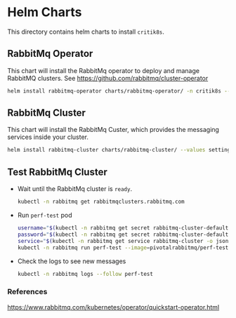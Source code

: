 # Helm Charts

This directory contains helm charts to install `critik8s`.

## RabbitMq Operator

This chart will install the RabbitMq operator to deploy and manage RabbitMQ clusters. See <https://github.com/rabbitmq/cluster-operator>

  ```bash
  helm install rabbitmq-operator charts/rabbitmq-operator/ -n critik8s --create-namespace
  ```

## RabbitMq Cluster

This chart will install the RabbitMq Custer, which provides the messaging services inside your cluster.

  ```bash
  helm install rabbitmq-cluster charts/rabbitmq-cluster/ --values settings.yaml -n critik8s --create-namespace
  ```

## Test RabbitMq Cluster

- Wait until the RabbitMq cluster is `ready`.

  ```bash
  kubectl -n rabbitmq get rabbitmqclusters.rabbitmq.com
  ```

- Run `perf-test` pod

    ```bash
    username="$(kubectl -n rabbitmq get secret rabbitmq-cluster-default-user -o jsonpath='{.data.username}' | base64 --decode)"
    password="$(kubectl -n rabbitmq get secret rabbitmq-cluster-default-user -o jsonpath='{.data.password}' | base64 --decode)"
    service="$(kubectl -n rabbitmq get service rabbitmq-cluster -o jsonpath='{.spec.clusterIP}')"
    kubectl -n rabbitmq run perf-test --image=pivotalrabbitmq/perf-test -- --uri amqp://$username:$password@$service
    ```

- Check the logs to see new messages

    ```bash
    kubectl -n rabbitmq logs --follow perf-test
    ```

### References

<https://www.rabbitmq.com/kubernetes/operator/quickstart-operator.html>
